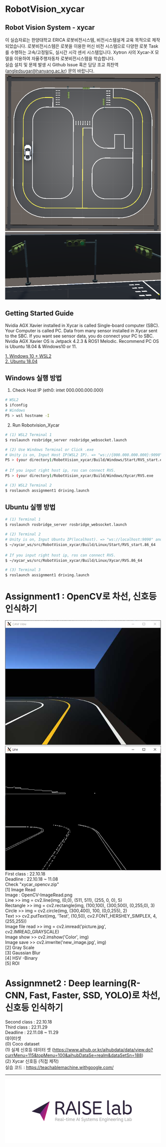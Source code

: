 # RobotVision_xycar 
## Robot Vision System - xycar
이 실습자료는 한양대학교 ERICA 로봇비전시스템, 비전시스템설계 교육 목적으로 제작 되었습니다. 로봇비전시스템은 로봇을 이용한 머신 비전 시스템으로 다양한 로봇 Task를 수행하는 고속/고정밀도, 실시간 시각 센서 시스템입니다.  Xytron 사의 Xycar-X 모델을 이용하여 자율주행자동차 로봇비전시스템을 학습합니다.  
실습 설치 및 문제 발생 시 Github Issue 혹은 담당 조교 최찬역(angledsugar@hanyang.ac.kr) 문의 바랍니다.  
![1](./GettingStartedGuide/5.png)
![2](./GettingStartedGuide/4.png)
## Getting Started Guide
Nvidia AGX Xavier installed in Xycar is called Single-board computer (SBC). Your Computer is called PC. Data from many sensor installed in Xycar sent to the SBC. If you want see sensor data, you do connect your PC to SBC.  Nvidia AGX Xavier OS is Jetpack 4.2.3 & ROS1 Melodic. 
Recommend PC OS is Ubuntu 18.04 & Windows10 or 11.

[1. Windows 10 + WSL2](https://github.com/Angledsugar/RobotVision_xycar/blob/a95447f111f7eddc6815551fd05d98336b0695bf/GettingStartedGuide/windows/windows.md)  
[2. Ubuntu 18.04](https://github.com/Angledsugar/RobotVision_xycar/blob/a95447f111f7eddc6815551fd05d98336b0695bf/GettingStartedGuide/windows/ubuntu.md)   

## Windows 실행 방법
 
1. Check Host IP (eth0: intet 000.000.000.000)
```bash
# WSL2
$ ifconfig  
# Windows
PS > wsl hostname -I
```
2. Run Robotvision_Xycar     
```bash
# (1) WSL2 Terminal 1 
$ roslaunch rosbridge_server rosbridge_websocket.launch
```  
```bash  
# (2) Use Windows Terminal or Click .exe
# Unity is on, Input Host IP(WSL2 IP). => "ws://{000.000.000.000}:9090" and Press "Enter".
PS > (your directory)/RobotVision_xycar/Build/Windows/Start/RVS_start.exe

# If you input right host ip, ros can connect RVS. 
PS > (your directory)/RobotVision_xycar/Build/Windows/Xycar/RVS.exe

```
```bash
# (3) WSL2 Terminal 2 
$ roslaunch assignment1 driving.launch   
```

## Ubuntu 실행 방법  
```bash
# (1) Terminal 1 
$ roslaunch rosbridge_server rosbridge_websocket.launch
```  
```bash  
# (2) Terminal 2
# Unity is on, Input Ubuntu IP(localhost). => "ws://localhost:9090" and Press "Enter".
$ ~/xycar_ws/src/RobotVision_xycar/Build/Linux/Start/RVS_start.86_64

# If you input right host ip, ros can connect RVS. 
$ ~/xycar_ws/src/RobotVision_xycar/Build/Linux/Xycar/RVS.86_64

```
```bash
# (3) Terminal 3
$ roslaunch assignment1 driving.launch   
```

# Assignment1 : OpenCV로 차선, 신호등 인식하기
![3](./GettingStartedGuide/1.png)
![4](./GettingStartedGuide/2.png)  
First class : 22.10.18  
Deadline : 22.10.18 ~ 11.08  
Check "xycar_opencv.zip"  
[1] Image Read  
Image : OpenCV-ImageRead.png  
Line >> img = cv2.line(img, (0,0), (511, 511), (255, 0, 0), 5)  
Rectangle >> img = cv2.rectangle(img, (100,100), (300,500), (0,255,0), 3)  
Circle >> img  = cv2.circle(img, (300,400), 100, (0,0,255), 2)  
Text >> cv2.putText(img, 'Test', (10,50), cv2.FONT_HERSHEY_SIMPLEX, 4, (255,255))  
Image file read >> img = cv2.imread('picture.jpg', cv2.IMREAD_GRAYSCALE)   
Image show >> cv2.imshow('Color', img)   
Image save >> cv2.imwrite('new_image.jpg', img)   
[2] Gray Scale  
[3] Gaussian Blur  
[4] HSV -Binary  
[5] ROI  

# Assignmnet2 : Deep learning(R-CNN, Fast, Faster, SSD, YOLO)로 차선, 신호등 인식하기  
Second class : 22.10.18  
Third class : 22.11.29  
Deadline : 22.11.08 ~ 11.29  
데이터셋  
(0) Coco dataset  
(1) 실제 신호등 데이터 셋 (https://www.aihub.or.kr/aihubdata/data/view.do?currMenu=115&topMenu=100&aihubDataSe=realm&dataSetSn=188)  
(2) Xycar 신호등 (직접 제작)  
실습 코드 : https://teachablemachine.withgoogle.com/   

---
<img src="./GettingStartedGuide/RAISElab_LOGO1.jpg">